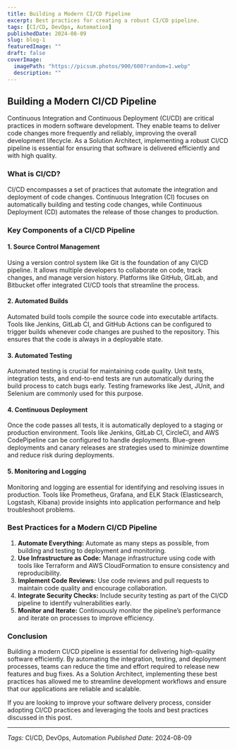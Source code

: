 ```yaml
---
title: Building a Modern CI/CD Pipeline
excerpt: Best practices for creating a robust CI/CD pipeline.
tags: [CI/CD, DevOps, Automation]
publishedDate: 2024-08-09
slug: blog-1
featuredImage: ""
draft: false
coverImage: 
  imagePath: "https://picsum.photos/900/600?random=1.webp"
  description: ""
---
```


## Building a Modern CI/CD Pipeline

Continuous Integration and Continuous Deployment (CI/CD) are critical practices in modern software development. They enable teams to deliver code changes more frequently and reliably, improving the overall development lifecycle. As a Solution Architect, implementing a robust CI/CD pipeline is essential for ensuring that software is delivered efficiently and with high quality.

### What is CI/CD?

CI/CD encompasses a set of practices that automate the integration and deployment of code changes. Continuous Integration (CI) focuses on automatically building and testing code changes, while Continuous Deployment (CD) automates the release of those changes to production.

### Key Components of a CI/CD Pipeline

#### 1. Source Control Management

Using a version control system like Git is the foundation of any CI/CD pipeline. It allows multiple developers to collaborate on code, track changes, and manage version history. Platforms like GitHub, GitLab, and Bitbucket offer integrated CI/CD tools that streamline the process.

#### 2. Automated Builds

Automated build tools compile the source code into executable artifacts. Tools like Jenkins, GitLab CI, and GitHub Actions can be configured to trigger builds whenever code changes are pushed to the repository. This ensures that the code is always in a deployable state.

#### 3. Automated Testing

Automated testing is crucial for maintaining code quality. Unit tests, integration tests, and end-to-end tests are run automatically during the build process to catch bugs early. Testing frameworks like Jest, JUnit, and Selenium are commonly used for this purpose.

#### 4. Continuous Deployment

Once the code passes all tests, it is automatically deployed to a staging or production environment. Tools like Jenkins, GitLab CI, CircleCI, and AWS CodePipeline can be configured to handle deployments. Blue-green deployments and canary releases are strategies used to minimize downtime and reduce risk during deployments.

#### 5. Monitoring and Logging

Monitoring and logging are essential for identifying and resolving issues in production. Tools like Prometheus, Grafana, and ELK Stack (Elasticsearch, Logstash, Kibana) provide insights into application performance and help troubleshoot problems.

### Best Practices for a Modern CI/CD Pipeline

1. **Automate Everything:** Automate as many steps as possible, from building and testing to deployment and monitoring.
2. **Use Infrastructure as Code:** Manage infrastructure using code with tools like Terraform and AWS CloudFormation to ensure consistency and reproducibility.
3. **Implement Code Reviews:** Use code reviews and pull requests to maintain code quality and encourage collaboration.
4. **Integrate Security Checks:** Include security testing as part of the CI/CD pipeline to identify vulnerabilities early.
5. **Monitor and Iterate:** Continuously monitor the pipeline’s performance and iterate on processes to improve efficiency.

### Conclusion

Building a modern CI/CD pipeline is essential for delivering high-quality software efficiently. By automating the integration, testing, and deployment processes, teams can reduce the time and effort required to release new features and bug fixes. As a Solution Architect, implementing these best practices has allowed me to streamline development workflows and ensure that our applications are reliable and scalable.

If you are looking to improve your software delivery process, consider adopting CI/CD practices and leveraging the tools and best practices discussed in this post.

---

*Tags:* CI/CD, DevOps, Automation
*Published Date:* 2024-08-09
